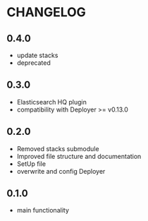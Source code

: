 CHANGELOG
=========

0.4.0
-----
 * update stacks
 * deprecated

0.3.0
-----
 * Elasticsearch HQ plugin
 * compatibility with Deployer >= v0.13.0

0.2.0
-----
 * Removed stacks submodule
 * Improved file structure and documentation
 * SetUp file
 * overwrite and config Deployer

0.1.0
-----
 * main functionality